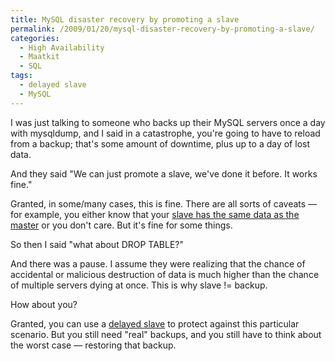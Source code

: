 ```yaml
---
title: MySQL disaster recovery by promoting a slave
permalink: /2009/01/20/mysql-disaster-recovery-by-promoting-a-slave/
categories:
  - High Availability
  - Maatkit
  - SQL
tags:
  - delayed slave
  - MySQL
---
```

I was just talking to someone who backs up their MySQL servers once a day with mysqldump, and I said in a catastrophe, you're going to have to reload from a backup; that's some amount of downtime, plus up to a day of lost data.

And they said "We can just promote a slave, we've done it before. It works fine."

Granted, in some/many cases, this is fine. There are all sorts of caveats &#8212; for example, you either know that your [slave has the same data as the master][1] or you don't care. But it's fine for some things.

So then I said "what about DROP TABLE?"

And there was a pause. I assume they were realizing that the chance of accidental or malicious destruction of data is much higher than the chance of multiple servers dying at once. This is why slave != backup.

How about you?

Granted, you can use a [delayed slave][2] to protect against this particular scenario. But you still need "real" backups, and you still have to think about the worst case &#8212; restoring that backup.

 [1]: http://www.maatkit.org/doc/mk-table-checksum.html
 [2]: http://www.maatkit.org/doc/mk-slave-delay.html
